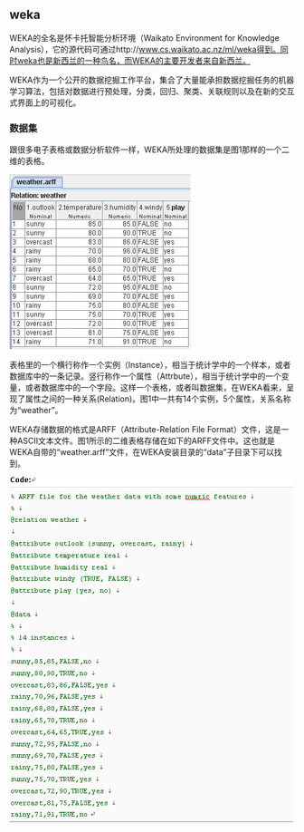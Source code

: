 ## weka
WEKA的全名是怀卡托智能分析环境（Waikato Environment for Knowledge Analysis），它的源代码可通过http://www.cs.waikato.ac.nz/ml/weka得到。同时weka也是新西兰的一种鸟名，而WEKA的主要开发者来自新西兰。

WEKA作为一个公开的数据挖掘工作平台，集合了大量能承担数据挖掘任务的机器学习算法，包括对数据进行预处理，分类，回归、聚类、关联规则以及在新的交互式界面上的可视化。

### 数据集

跟很多电子表格或数据分析软件一样，WEKA所处理的数据集是图1那样的一个二维的表格。

![](image/weka0.png)

表格里的一个横行称作一个实例（Instance），相当于统计学中的一个样本，或者数据库中的一条记录。竖行称作一个属性（Attrbute），相当于统计学中的一个变量，或者数据库中的一个字段。这样一个表格，或者叫数据集，在WEKA看来，呈现了属性之间的一种关系(Relation)。图1中一共有14个实例，5个属性，关系名称为“weather”。

WEKA存储数据的格式是ARFF（Attribute-Relation File Format）文件，这是一种ASCII文本文件。图1所示的二维表格存储在如下的ARFF文件中。这也就是WEKA自带的“weather.arff”文件，在WEKA安装目录的“data”子目录下可以找到。

![](image/weka1.png)
